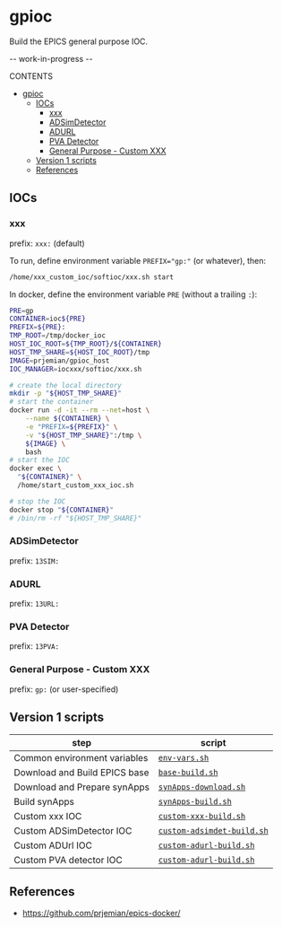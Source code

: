 # gpioc

Build the EPICS general purpose IOC.

-- work-in-progress --

CONTENTS

- [gpioc](#gpioc)
  - [IOCs](#iocs)
    - [xxx](#xxx)
    - [ADSimDetector](#adsimdetector)
    - [ADURL](#adurl)
    - [PVA Detector](#pva-detector)
    - [General Purpose - Custom XXX](#general-purpose---custom-xxx)
  - [Version 1 scripts](#version-1-scripts)
  - [References](#references)

## IOCs

### xxx

prefix: `xxx:` (default)

To run, define environment variable `PREFIX="gp:"` (or whatever), then:

```bash
/home/xxx_custom_ioc/softioc/xxx.sh start
```

In docker, define the environment variable `PRE` (without a trailing `:`):

```bash
PRE=gp
CONTAINER=ioc${PRE}
PREFIX=${PRE}:
TMP_ROOT=/tmp/docker_ioc
HOST_IOC_ROOT=${TMP_ROOT}/${CONTAINER}
HOST_TMP_SHARE=${HOST_IOC_ROOT}/tmp
IMAGE=prjemian/gpioc_host
IOC_MANAGER=iocxxx/softioc/xxx.sh

# create the local directory
mkdir -p "${HOST_TMP_SHARE}"
# start the container
docker run -d -it --rm --net=host \
    --name ${CONTAINER} \
    -e "PREFIX=${PREFIX}" \
    -v "${HOST_TMP_SHARE}":/tmp \
    ${IMAGE} \
    bash
# start the IOC
docker exec \
  "${CONTAINER}" \
  /home/start_custom_xxx_ioc.sh

# stop the IOC
docker stop "${CONTAINER}"
# /bin/rm -rf "${HOST_TMP_SHARE}"
```

### ADSimDetector

prefix: `13SIM:`

### ADURL

prefix: `13URL:`

### PVA Detector

prefix: `13PVA:`

### General Purpose - Custom XXX

prefix: `gp:` (or user-specified)

## Version 1 scripts

step | script
---- | ------
Common environment variables | [`env-vars.sh`](./v1.0/env-vars.sh)
Download and Build EPICS base | [`base-build.sh`](./v1.0/base-build.sh)
Download and Prepare synApps | [`synApps-download.sh`](./v1.0/synApps-download.sh)
Build synApps | [`synApps-build.sh`](./v1.0/synApps-build.sh)
Custom xxx IOC | [`custom-xxx-build.sh`](./v1.0/custom-xxx-build.sh)
Custom ADSimDetector IOC | [`custom-adsimdet-build.sh`](./v1.0/custom-adsimdet-build.sh)
Custom ADUrl IOC | [`custom-adurl-build.sh`](./v1.0/custom-adurl-build.sh)
Custom PVA detector IOC | [`custom-adurl-build.sh`](./v1.0/custom-adurl-build.sh)

## References

* https://github.com/prjemian/epics-docker/
